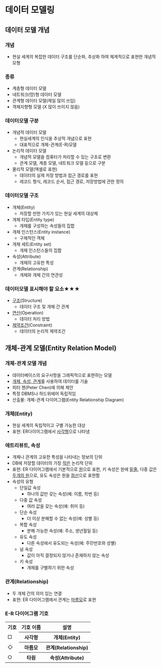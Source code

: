 # 데이터 모델링
## 데이터 모델 개념
### 개념
- 현실 세계의 복잡한 데이터 구조를 단순화, 추상화 하여 체계적으로 표현한 개념적 모형

### 종류
- 계층형 데이터 모델
- 네트워크(망)형 데이터 모델
- 관계형 데이터 모델(제일 많이 쓰임)
- 객체지향형 모델 (X 많이 쓰이지 않음)

### 데이터모델 구분
- 개념적 데이터 모델
  - 현실세계의 인식을 추상적 개념으로 표현
  - 대표적으로 개체-관계(E-R)모델
- 논리적 데이터 모델
  - 개념적 모델을 컴퓨터가 처리할 수 있는 구조로 변환
  - 관계 모델, 계층 모델, 네트워크 모델 등으로 구분
- 물리적 모델(엑셀로 표현)
  - 데이터의 실제 저장 방법과 접근 경로를 표현
  - 레코드 형식, 레코드 순서, 접근 경로, 저장방법에 관한 정의

### 데이터모델 구조
- 개체(Entity)
  - 저장할 만한 가치가 있는 현실 세계의 대상체
- 개체 타입(Entity type)
  - 개체를 구성하는 속성들의 집합
- 개체 인스턴스(Entity instance)
  - 구체적인 객체
- 개체 세트(Entity set)
  - 개체 인스턴스들의 집합
- 속성(Attribute)
  - 개체의 고유한 특성
- 관계(Relationship)
  - 개체와 개체 간의 연관성

### 데이터모델 표시해야 할 요소★★★
- <u>구조</u>(Structure)
  - 데이터 구조 및 개체 간 관계
- <u>연산</u>(Operation)
  - 데이터 처리 방법
- <u>제약조건</u>(Constraint)
  - 데이터의 논리적 제약조건

## 개체-관계 모델(Entity Relation Model)
### 개체-관계 모델 개념
- 데이터베이스의 요구사항을 그래픽적으로 표현하는 모델
- <u>개체, 속성, 관계</u>를 사용하여 데이터를 기술
- 피터 첸(Peter Chen)에 의해 제안
- 특정 DBMS나 하드위에어 독립적임
- 산출물: 개체-관계 다이어그램(Entity Relationship Diagram)

### 개체(Entity)
- 현실 세계의 독립적이고 구별 가능한 대상
- 표현: ER다이어그램에서 <u>사각형</u>으로 나타냄

### 애트리뷰트, 속성
- 개체나 관계의 고유한 특성을 나타내는 정보의 단위
- DB에 저장할 데이터의 가장 <u>작은</u> 논리적 단위
- 표현: ER 다이어그램에서 기본적으로 <u>원</u>으로 표현, 키 속성은 원에 <u>밑줄</u>, 다중 값은 <u>두개의 원</u>으로, 유도 속성은 원을 <u>점선</u>으로 표현함
- 속성의 유형
  - 단일값 속성
    - 하나의 값만 갖는 속성(예: 이름, 학번 등)
  - 다중 값 속성
    - 여러 값을 갖는 속성(예: 취미 등)
  - 단순 속성
    - 더 이상 분해할 수 없는 속성(예: 성별 등)
  - 복합 속성
    - 분해 가능한 속성(예: 주소, 생년월일 등)
  - 유도 속성
    - 다른 속성에서 유도되는 속성(예: 주민번호와 성별)
  - 널 속성
    - 값이 아직 결정되지 않거나 존재하지 않는 속성 
  - 키 속성
    - 개체를 구별하기 위한 속성

### 관계(Relationship)
- 두 개체 간의 의미 있는 연결
- 표현: ER 다이어그램에서 관계는 <u>마름모</u>로 표현

### E-R 다이어그램 기호
<table>
<tr>
<th>기호</th>
<th>기호 이름</th>
<th>설명</th>
</tr>
<tr>
<td>□</td>
<th>사각형</th>
<th>개체(Entity)</th>
</tr>
<tr>
<td>◇</td>
<th>마름모</th>
<th>관계(Relationship)</th>
</tr>
<tr>
<td>○</td>
<th>타원</th>
<th>속성(Attribute)</th>
</tr>
</table>